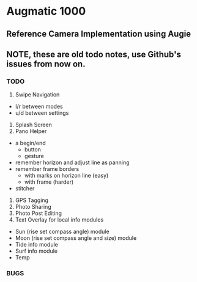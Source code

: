 Augmatic 1000
=====
Reference Camera Implementation using Augie
----------------------------------------------------

NOTE, these are old todo notes, use Github's issues
from now on.
----------------------------------------------------

### TODO
1. Swipe Navigation 
  * l/r between modes
  * u/d between settings
1. Splash Screen
1. Pano Helper
  * a begin/end
      * button
      * gesture
  * remember horizon and adjust line as panning
  * remember frame borders
    * with marks on horizon line (easy)
    * with frame (harder)
  * stitcher
1. GPS Tagging
1. Photo Sharing
1. Photo Post Editing
1. Text Overlay for local info modules
  * Sun (rise set compass angle) module
  * Moon (rise set compass angle and size) module
  * Tide info module
  * Surf info module
  * Temp

### BUGS

